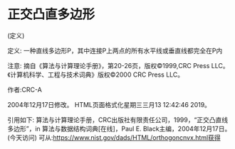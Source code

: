 # 正交凸直多边形


(定义)



定义:
一种直线多边形P，其中连接P上两点的所有水平线或垂直线都完全在P内



注意:
摘自《算法与计算理论手册》，第20-26页，版权©1999,CRC Press LLC。《计算机科学、工程与技术词典》版权©2000 CRC Press LLC。


作者:CRC-A







2004年12月17日修改。
HTML页面格式化星期三三月13 12:42:46 2019。



引用如下:
算法与计算理论手册，CRC出版社有限责任公司，1999，“正交凸直线多边形”，in
算法与数据结构词典[在线]，Paul E. Black主编，2004年12月17日。(今天访问)
可从:https://www.nist.gov/dads/HTML/orthogoncnvx.html获得
